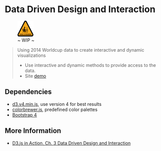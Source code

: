 # Data Driven Design and Interaction

<figure>
  <img src="https://github.com/EdwardRutz/d3-world-cup-2014/blob/gh-pages/images/wip-300.png"
    width="50" height="50">
  <figcaption>~ WIP ~</figcaption>
</figure>


> Using 2014 Worldcup data to create interactive and dynamic visualizations
>- Use interactive and dynamic methods to provide access to the data. 
>- Site [demo](https://edwardrutz.github.io/d3-world-cup-2014/)


## Dependencies

- [d3.v4.min.js](https://d3js.org/d3.v4.min.js), use version 4 for best results
- [colorbrewer.js](http://d3js.org/colorbrewer.v1.min.js), predefined color palettes
- [Bootstrap 4](https://getbootstrap.com/)


## More Information

- [D3.js in Action, Ch. 3 Data Driven Design and Interaction](https://livebook.manning.com/book/d3js-in-action-second-edition/chapter-3/13)

